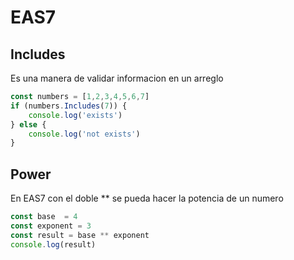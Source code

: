 # EAS7

## Includes

Es una manera de validar informacion en un arreglo

```JAvaScript
const numbers = [1,2,3,4,5,6,7]
if (numbers.Includes(7)) {
    console.log('exists')
} else {
    console.log('not exists')
}
```

## Power

En EAS7 con el doble ** se pueda hacer la potencia de un numero
```JavaScript
const base  = 4
const exponent = 3
const result = base ** exponent
console.log(result)
```